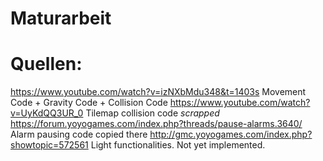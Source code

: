 # Maturarbeit
# Quellen:
https://www.youtube.com/watch?v=izNXbMdu348&t=1403s Movement Code + Gravity Code + Collision Code
https://www.youtube.com/watch?v=UyKdQQ3UR_0 Tilemap collision code *scrapped*
https://forum.yoyogames.com/index.php?threads/pause-alarms.3640/ Alarm pausing code copied there
http://gmc.yoyogames.com/index.php?showtopic=572561 Light functionalities. Not yet implemented.
